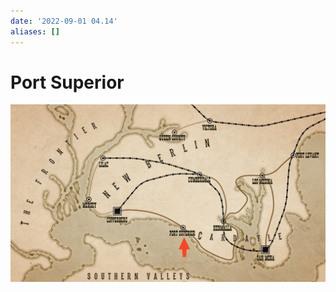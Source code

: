 ```yaml
---
date: '2022-09-01 04.14'
aliases: []
---
```


# Port Superior
![](_attachments/Pasted%20image%2020220901161455.png)
